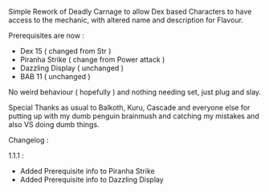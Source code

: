 Simple Rework of Deadly Carnage to allow Dex based Characters to have access to the mechanic, with altered name and description for Flavour.

Prerequisites are now :

- Dex 15              ( changed from Str )
- Piranha Strike      ( change from Power attack )
- Dazzling Display    ( unchanged )
- BAB 11              ( unchanged ) 

No weird behaviour ( hopefully ) and nothing needing set, just plug and slay.

Special Thanks as usual to Balkoth, Kuru, Cascade and everyone else for putting up with my dumb penguin brainmush and catching my mistakes and also VS doing dumb things.

Changelog : 

1.1.1 :

- Added Prerequisite info to Piranha Strike
- Added Prerequisite info to Dazzling Display
